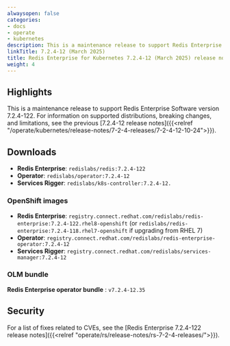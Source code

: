 ```yaml
---
alwaysopen: false
categories:
- docs
- operate
- kubernetes
description: This is a maintenance release to support Redis Enterprise Software version 7.2.4-118.
linkTitle: 7.2.4-12 (March 2025)
title: Redis Enterprise for Kubernetes 7.2.4-12 (March 2025) release notes
weight: 4
---
```


## Highlights

This is a maintenance release to support Redis Enterprise Software version 7.2.4-122. For information on supported distributions, breaking changes, and limitations, see the previous [7.2.4-12 release notes]({{<relref "/operate/kubernetes/release-notes/7-2-4-releases/7-2-4-12-10-24">}}).

## Downloads

- **Redis Enterprise**: `redislabs/redis:7.2.4-122`
- **Operator**: `redislabs/operator:7.2.4-12`
- **Services Rigger**: `redislabs/k8s-controller:7.2.4-12.`

### OpenShift images

- **Redis Enterprise**: `registry.connect.redhat.com/redislabs/redis-enterprise:7.2.4-122.rhel8-openshift`
    (or `redislabs/redis-enterprise:7.2.4-118.rhel7-openshift` if upgrading from RHEL 7)
- **Operator**: `registry.connect.redhat.com/redislabs/redis-enterprise-operator:7.2.4-12`
- **Services Rigger**: `registry.connect.redhat.com/redislabs/services-manager:7.2.4-12`

### OLM bundle

**Redis Enterprise operator bundle** : `v7.2.4-12.35`

## Security

For a list of fixes related to CVEs, see the [Redis Enterprise 7.2.4-122 release notes]({{<relref "operate/rs/release-notes/rs-7-2-4-releases/">}}).